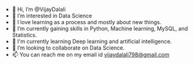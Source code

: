 - 👋 Hi, I’m @VijayDalali
- 👀 I’m interested in Data Science
- 🌱 I love learning as a process and mostly about new things.
- 🌱 I’m currently gaining skills in Python, Machine learning, MySQL, and Statistics.
- 🌱 I'm currently learning Deep learning and artificial intelligence.
- 💞️ I’m looking to collaborate on Data Science.
- 📫 You can reach me on my email id vijaydalali798@gmail.com

<!---
VijayDalali/VijayDalali is a ✨ special ✨ repository because its `README.md` (this file) appears on your GitHub profile.
You can click the Preview link to take a look at your changes.
--->

